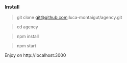 ### Install

> git clone git@github.com:luca-montaigut/agency.git

> cd agency

> npm install

> npm start

Enjoy on http://localhost:3000
